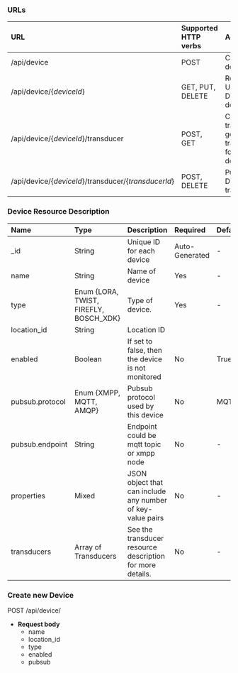 ### URLs


|URL | Supported HTTP verbs| Action
|:----------|:-------|:-------------|
|/api/device |  POST| Create new device |
|/api/device/{*deviceId*} | GET, PUT, DELETE| Read, Update , Delete a device|
|/api/device/{*deviceId*}/transducer | POST, GET | Create new transducer, get all transducers for a given device|
|/api/device/{*deviceId*}/transducer/{*transducerId*}| POST,  DELETE| Publish to, Delete a transducer|

### Device Resource Description

| Name | Type | Description | Required | Default|
|:----------|:-----|:------------|:----|:--------|
|_id|String| Unique ID for each device| Auto-Generated| -|
|name|String| Name of device| Yes|-|
|type|Enum {LORA, TWIST, FIREFLY, BOSCH_XDK}| Type of device.| Yes | -|
|location_id| String| Location ID |
|enabled | Boolean| If set to false, then the device is not monitored| No | True|
|pubsub.protocol| Enum {XMPP, MQTT, AMQP}| Pubsub protocol used by this device | No |MQTT|
|pubsub.endpoint| String| Endpoint could be mqtt topic or xmpp node| No |-|
|properties | Mixed| JSON object that can include any number of key-value pairs| No|-|
|transducers| Array of Transducers | See the transducer resource description for more details.| No|-|


### Create new Device

<span class ="operation">POST /api/device/ </span>

- **Request body**
    * name
    * location_id
    * type
    * enabled
    * pubsub
